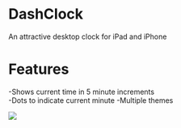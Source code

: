 DashClock
=========

An attractive desktop clock for iPad and iPhone

Features
=========
-Shows current time in 5 minute increments<br/>
-Dots to indicate current minute
-Multiple themes

<img src = "http://amnesiapps.com/wp-content/uploads/2013/01/iOS-Simulator-Screen-shot-Jan-20-2013-2.01.17-PM.png">
